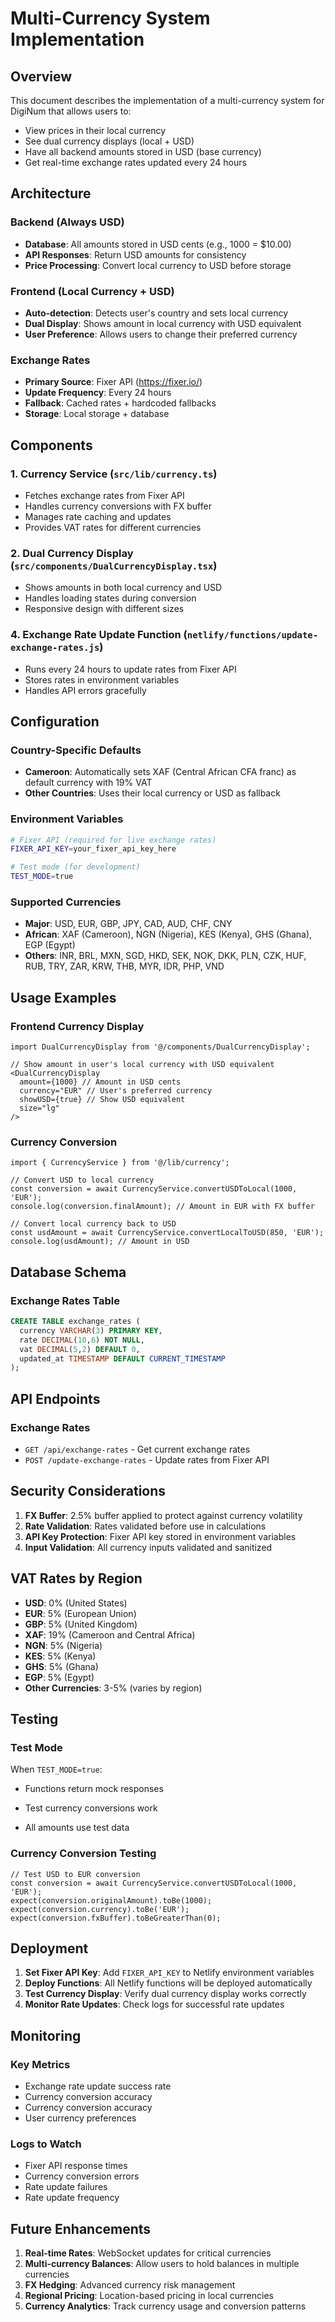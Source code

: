 # Multi-Currency System Implementation

## Overview

This document describes the implementation of a multi-currency system for DigiNum that allows users to:
- View prices in their local currency
- See dual currency displays (local + USD)
- Have all backend amounts stored in USD (base currency)
- Get real-time exchange rates updated every 24 hours

## Architecture

### Backend (Always USD)
- **Database**: All amounts stored in USD cents (e.g., 1000 = $10.00)
- **API Responses**: Return USD amounts for consistency
- **Price Processing**: Convert local currency to USD before storage

### Frontend (Local Currency + USD)
- **Auto-detection**: Detects user's country and sets local currency
- **Dual Display**: Shows amount in local currency with USD equivalent
- **User Preference**: Allows users to change their preferred currency

### Exchange Rates
- **Primary Source**: Fixer API (https://fixer.io/)
- **Update Frequency**: Every 24 hours
- **Fallback**: Cached rates + hardcoded fallbacks
- **Storage**: Local storage + database

## Components

### 1. Currency Service (`src/lib/currency.ts`)
- Fetches exchange rates from Fixer API
- Handles currency conversions with FX buffer
- Manages rate caching and updates
- Provides VAT rates for different currencies

### 2. Dual Currency Display (`src/components/DualCurrencyDisplay.tsx`)
- Shows amounts in both local currency and USD
- Handles loading states during conversion
- Responsive design with different sizes



### 4. Exchange Rate Update Function (`netlify/functions/update-exchange-rates.js`)
- Runs every 24 hours to update rates from Fixer API
- Stores rates in environment variables
- Handles API errors gracefully

## Configuration

### Country-Specific Defaults
- **Cameroon**: Automatically sets XAF (Central African CFA franc) as default currency with 19% VAT
- **Other Countries**: Uses their local currency or USD as fallback

### Environment Variables
```bash
# Fixer API (required for live exchange rates)
FIXER_API_KEY=your_fixer_api_key_here

# Test mode (for development)
TEST_MODE=true
```

### Supported Currencies
- **Major**: USD, EUR, GBP, JPY, CAD, AUD, CHF, CNY
- **African**: XAF (Cameroon), NGN (Nigeria), KES (Kenya), GHS (Ghana), EGP (Egypt)
- **Others**: INR, BRL, MXN, SGD, HKD, SEK, NOK, DKK, PLN, CZK, HUF, RUB, TRY, ZAR, KRW, THB, MYR, IDR, PHP, VND

## Usage Examples

### Frontend Currency Display
```tsx
import DualCurrencyDisplay from '@/components/DualCurrencyDisplay';

// Show amount in user's local currency with USD equivalent
<DualCurrencyDisplay 
  amount={1000} // Amount in USD cents
  currency="EUR" // User's preferred currency
  showUSD={true} // Show USD equivalent
  size="lg"
/>
```

### Currency Conversion
```tsx
import { CurrencyService } from '@/lib/currency';

// Convert USD to local currency
const conversion = await CurrencyService.convertUSDToLocal(1000, 'EUR');
console.log(conversion.finalAmount); // Amount in EUR with FX buffer

// Convert local currency back to USD
const usdAmount = await CurrencyService.convertLocalToUSD(850, 'EUR');
console.log(usdAmount); // Amount in USD
```



## Database Schema

### Exchange Rates Table
```sql
CREATE TABLE exchange_rates (
  currency VARCHAR(3) PRIMARY KEY,
  rate DECIMAL(10,6) NOT NULL,
  vat DECIMAL(5,2) DEFAULT 0,
  updated_at TIMESTAMP DEFAULT CURRENT_TIMESTAMP
);
```



## API Endpoints

### Exchange Rates
- `GET /api/exchange-rates` - Get current exchange rates
- `POST /update-exchange-rates` - Update rates from Fixer API

## Security Considerations

1. **FX Buffer**: 2.5% buffer applied to protect against currency volatility
2. **Rate Validation**: Rates validated before use in calculations
3. **API Key Protection**: Fixer API key stored in environment variables
4. **Input Validation**: All currency inputs validated and sanitized

## VAT Rates by Region

- **USD**: 0% (United States)
- **EUR**: 5% (European Union)
- **GBP**: 5% (United Kingdom)
- **XAF**: 19% (Cameroon and Central Africa)
- **NGN**: 5% (Nigeria)
- **KES**: 5% (Kenya)
- **GHS**: 5% (Ghana)
- **EGP**: 5% (Egypt)
- **Other Currencies**: 3-5% (varies by region)

## Testing

### Test Mode
When `TEST_MODE=true`:
- Functions return mock responses

- Test currency conversions work
- All amounts use test data

### Currency Conversion Testing
```tsx
// Test USD to EUR conversion
const conversion = await CurrencyService.convertUSDToLocal(1000, 'EUR');
expect(conversion.originalAmount).toBe(1000);
expect(conversion.currency).toBe('EUR');
expect(conversion.fxBuffer).toBeGreaterThan(0);
```

## Deployment

1. **Set Fixer API Key**: Add `FIXER_API_KEY` to Netlify environment variables
2. **Deploy Functions**: All Netlify functions will be deployed automatically
3. **Test Currency Display**: Verify dual currency display works correctly
4. **Monitor Rate Updates**: Check logs for successful rate updates

## Monitoring

### Key Metrics
- Exchange rate update success rate
- Currency conversion accuracy
- Currency conversion accuracy
- User currency preferences

### Logs to Watch
- Fixer API response times
- Currency conversion errors
- Rate update failures
- Rate update frequency

## Future Enhancements

1. **Real-time Rates**: WebSocket updates for critical currencies
2. **Multi-currency Balances**: Allow users to hold balances in multiple currencies
3. **FX Hedging**: Advanced currency risk management
4. **Regional Pricing**: Location-based pricing in local currencies
5. **Currency Analytics**: Track currency usage and conversion patterns
